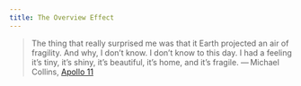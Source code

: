 ```yaml
---
title: The Overview Effect
---
```

> The thing that really surprised me was that it Earth projected an air of fragility. And why, I don’t know. I don’t know to this day. I had a feeling it’s tiny, it’s shiny, it’s beautiful, it’s home, and it’s fragile. — Michael Collins, [Apollo 11](https://en.wikipedia.org/wiki/Apollo_11)
